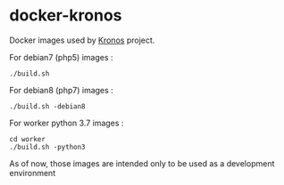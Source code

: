 # docker-kronos

Docker images used by [Kronos](https://github.com/CanalTP/Kronos) project.

For debian7 (php5) images :

    ./build.sh

For debian8 (php7) images :

    ./build.sh -debian8
    
For worker python 3.7 images :

    cd worker
    ./build.sh -python3


As of now, those images are intended only to be used as a development environment


